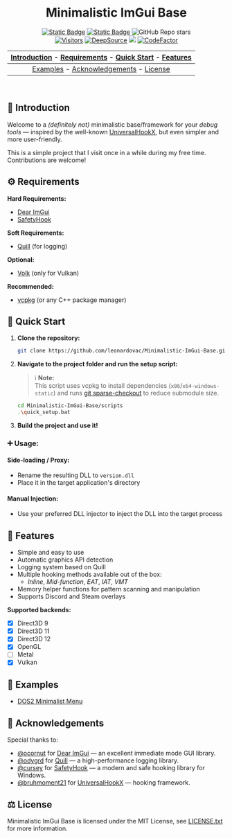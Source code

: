 <div align="center">
<h1> Minimalistic ImGui Base </h1>
<div>
<a href="https://en.wikipedia.org/wiki/C++23"><img src="https://img.shields.io/badge/Language-C%2B%2B23-f44c7c?style=flat-square" alt="Static Badge"></a>
<a href="https://github.com/leonardovac/Minimalistic-ImGui-Base/blob/main/LICENSE.txt"><img src="https://img.shields.io/badge/License-MIT-blue?style=flat-square" alt="Static Badge"></a>
<img alt="GitHub Repo stars" src="https://img.shields.io/github/stars/leonardovac/Minimalistic-ImGui-Base">
</div>
<div>
<a href="https://visitorbadge.io/status?path=https%3A%2F%2Fgithub.com%2Fleonardovac%2FMinimalistic-ImGui-Base">
<img src="https://api.visitorbadge.io/api/visitors?path=https%3A%2F%2Fgithub.com%2Fleonardovac%2FMinimalistic-ImGui-Base&label=Repo.%20Visits&countColor=%23ba68c8&style=flat-square" alt="Visitors"></a>
<a href="https://app.deepsource.com/gh/leonardovac/Minimalistic-ImGui-Base/"><img alt="DeepSource" title="DeepSource" src="https://app.deepsource.com/gh/leonardovac/Minimalistic-ImGui-Base.svg/?label=active+issues&show_trend=false&token=VEY-dCFd7Zvez753JFNRKMHy"/></a>
<a href="https://app.codacy.com/gh/leonardovac/Minimalistic-ImGui-Base/dashboard?utm_source=gh&utm_medium=referral&utm_content=&utm_campaign=Badge_grade"><img src="https://img.shields.io/codacy/grade/60d23119442344d7913494bbfbdc31f7?logo=codacy&style=flat-square"/></a>
<a href="https://www.codefactor.io/repository/github/leonardovac/Minimalistic-imgui-base"><img alt="CodeFactor" title="CodeFactor" src="https://img.shields.io/codefactor/grade/github/leonardovac/Minimalistic-imgui-base?logo=codefactor&style=flat-square"/></a>
</div>

| [Introduction](#-introduction) - [Requirements](#-requirements) - [Quick Start](#-quick-start) - [Features](#-features) |
:----------------------------------------------------------: |
| [Examples](#-examples) - [Acknowledgements](#-acknowledgements) - [License](#-license) |
</div>
<br>

## 🌱 Introduction
Welcome to a *(definitely not)* minimalistic base/framework for your *debug tools* — inspired by the well-known [UniversalHookX](https://github.com/bruhmoment21/UniversalHookX), but even simpler and more user-friendly.

This is a simple project that I visit once in a while during my free time. Contributions are welcome!

## ⚙️ Requirements
**Hard Requirements:**  
- [Dear ImGui](https://github.com/ocornut/imgui)  
- [SafetyHook](https://github.com/cursey/safetyhook)

**Soft Requirements:**  
- [Quill](https://github.com/odygrd/quill) (for logging)

**Optional:**  
- [Volk](https://github.com/zeux/volk) (only for Vulkan)

**Recommended:**  
- [vcpkg](https://vcpkg.io/en/) (or any C++ package manager)

## 🚀 Quick Start
1. **Clone the repository:**
    ```bash
    git clone https://github.com/leonardovac/Minimalistic-ImGui-Base.git
    ```

2. **Navigate to the project folder and run the setup script:**

    > ℹ️ **Note:**   
    > This script uses vcpkg to install dependencies (`x86`/`x64-windows-static`) and runs [git sparse-checkout](https://git-scm.com/docs/git-sparse-checkout) to reduce submodule size.

    ```bash 
    cd Minimalistic-ImGui-Base/scripts
    .\quick_setup.bat
    ```

3. **Build the project and use it!**
### ➕ Usage:

#### Side-loading / Proxy:
- Rename the resulting DLL to `version.dll`
- Place it in the target application's directory

#### Manual Injection:
- Use your preferred DLL injector to inject the DLL into the target process

## 🎯 Features

- Simple and easy to use
- Automatic graphics API detection
- Logging system based on Quill
- Multiple hooking methods available out of the box:
  - *Inline*, *Mid-function*, *EAT*, *IAT*, *VMT*
- Memory helper functions for pattern scanning and manipulation
- Supports Discord and Steam overlays

**Supported backends:**
- [X] Direct3D 9
- [X] Direct3D 11
- [X] Direct3D 12
- [X] OpenGL
- [ ] Metal
- [X] Vulkan

## 📂 Examples
- [DOS2 Minimalist Menu](https://github.com/leonardovac/DOS2-Minimalist-Menu)

## 🐐 Acknowledgements
Special thanks to:  
- [@ocornut](https://github.com/ocornut) for [Dear ImGui](https://github.com/ocornut/imgui) — an excellent immediate mode GUI library.  
- [@odygrd](https://github.com/odygrd) for [Quill](https://github.com/odygrd/quill) — a high-performance logging library.  
- [@cursey](https://github.com/cursey) for [SafetyHook](https://github.com/cursey/safetyhook) — a modern and safe hooking library for Windows.  
- [@bruhmoment21](https://github.com/bruhmoment21) for [UniversalHookX](https://github.com/bruhmoment21/UniversalHookX) — hooking framework.  
    
## ⚖ License
Minimalistic ImGui Base is licensed under the MIT License, see [LICENSE.txt](https://github.com/leonardovac/Minimalistic-ImGui-Base/blob/main/LICENSE.txt) for more information.